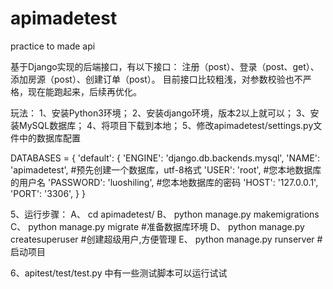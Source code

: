 # apimadetest
practice to made api

基于Django实现的后端接口，有以下接口： 注册（post）、登录（post、get）、添加房源（post）、创建订单（post）。 目前接口比较粗浅，对参数校验也不严格，现在能跑起来，后续再优化。

玩法： 1、安装Python3环境； 2、安装django环境，版本2以上就可以； 3、安装MySQL数据库； 4、将项目下载到本地； 5、修改apimadetest/settings.py文件中的数据库配置

DATABASES = { 'default': { 'ENGINE': 'django.db.backends.mysql', 'NAME': 'apimadetest', #预先创建一个数据库，utf-8格式 'USER': 'root', #您本地数据库的用户名 'PASSWORD': 'luoshiling', #您本地数据库的密码 'HOST': '127.0.0.1', 'PORT': '3306', } }

5、运行步骤： A、 cd apimadetest/ B、 python manage.py makemigrations C、 python manage.py migrate #准备数据库环境 D、 python manage.py createsuperuser #创建超级用户,方便管理 E、 python manage.py runserver #启动项目

6、apitest/test/test.py 中有一些测试脚本可以运行试试
